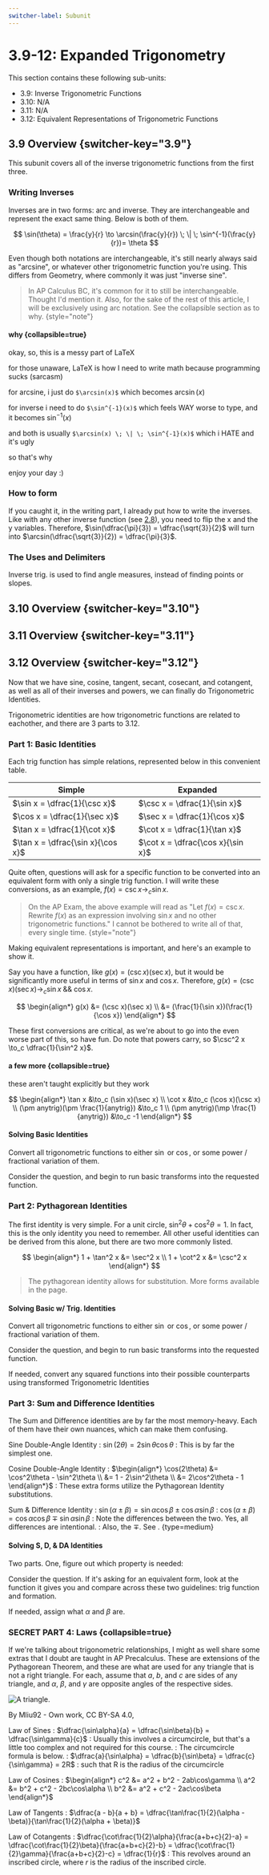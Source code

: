 ```yaml
---
switcher-label: Subunit
---
```

# 3.9-12: Expanded Trigonometry

This section contains these following sub-units:

* 3.9: Inverse Trigonometric Functions
* 3.10: N/A
* 3.11: N/A
* 3.12: Equivalent Representations of Trigonometric Functions

<!-- 3.9 -->

## 3.9 Overview {switcher-key="3.9"}
This subunit covers all of the inverse trigonometric functions from the first three.

### Writing Inverses
Inverses are in two forms: arc and inverse.
They are interchangeable and represent the exact same thing.
Below is both of them.

$$
\sin(\theta) = \frac{y}{r} \to \arcsin(\frac{y}{r}) \; \| \; \sin^{-1}(\frac{y}{r})= \theta
$$

Even though both notations are interchangeable, it's still nearly always said as "arcsine", or whatever other trigonometric function you're using.
This differs from Geometry, where commonly it was just "inverse sine".

> In AP Calculus BC, it's common for it to still be interchangeable.
Thought I'd mention it.
Also, for the sake of the rest of this article, I will be exclusively using arc notation.
See the collapsible section as to why.
{style="note"}

#### why {collapsible=true}
okay, so, this is a messy part of LaTeX

for those unaware, LaTeX is how I need to write math because programming sucks (sarcasm)

for arcsine, i just do `$\arcsin(x)$` which becomes $\arcsin(x)$

for inverse i need to do `$\sin^{-1}(x)$` which feels WAY worse to type, and it becomes $\sin^{-1}(x)$

and both is usually `$\arcsin(x) \; \| \; \sin^{-1}(x)$` which i HATE and it's ugly

so that's why

enjoy your day :)

### How to form
If you caught it, in the writing part, I already put how to write the inverses.
Like with any other inverse function (see [2.8](2-8-Inverse-Functions.md)), you need to flip the x and the y variables.
Therefore, $\sin(\dfrac{\pi}{3}) = \dfrac{\sqrt{3}}{2}$ will turn into
$\arcsin(\dfrac{\sqrt{3}}{2}) = \dfrac{\pi}{3}$.

### The Uses and Delimiters
Inverse trig. is used to find angle measures, instead of finding points or slopes.


<!-- 3.10 -->
## 3.10 Overview {switcher-key="3.10"}

<!-- 3.11 -->
## 3.11 Overview {switcher-key="3.11"}

<!-- 3.12 -->
## 3.12 Overview {switcher-key="3.12"}
Now that we have sine, cosine, tangent, secant, cosecant, and cotangent, as well as all of their inverses and powers, we can finally do Trigonometric Identities.

Trigonometric identities are how trigonometric functions are related to eachother, and there are 3 parts to 3.12.

### Part 1: Basic Identities
Each trig function has simple relations, represented below in this convenient table.

| Simple                            | Expanded                          |
|-----------------------------------|-----------------------------------|
| $\sin x = \dfrac{1}{\csc x}$      | $\csc x = \dfrac{1}{\sin x}$      |
| $\cos x = \dfrac{1}{\sec x}$      | $\sec x = \dfrac{1}{\cos x}$      |
| $\tan x = \dfrac{1}{\cot x}$      | $\cot x = \dfrac{1}{\tan x}$      |
| $\tan x = \dfrac{\sin x}{\cos x}$ | $\cot x = \dfrac{\cos x}{\sin x}$ |

Quite often, questions will ask for a specific function to be converted into an equivalent form with only a single trig function.
I will write these conversions, as an example, $f(x) = \csc x \to_c \sin x$.

> On the AP Exam, the above example will read as
"Let $f(x) = \csc x$. Rewrite $f(x)$ as an expression involving $\sin x$ and no other trigonometric functions."
I cannot be bothered to write all of that, every single time.
{style="note"}

Making equivalent representations is important, and here's an example to show it.

Say you have a function, like $g(x) = (\csc x)(\sec x)$, but it would be significantly more useful in terms of $\sin x$ and $\cos x$.
Therefore, $g(x) = (\csc x)(\sec x) \to_c \sin x \; \&\& \; \cos x$.

$$
\begin{align*}
g(x) &= (\csc x)(\sec x) \\
&= (\frac{1}{\sin x})(\frac{1}{\cos x})
\end{align*}
$$

These first conversions are critical, as we're about to go into the even worse part of this, so have fun.
Do note that powers carry, so $\csc^2 x \to_c \dfrac{1}{\sin^2 x}$.

#### a few more {collapsible=true}
these aren't taught explicitly but they work

$$
\begin{align*}
\tan x &\to_c (\sin x)(\sec x) \\
\cot x &\to_c (\cos x)(\csc x) \\
(\pm anytrig)(\pm \frac{1}{anytrig}) &\to_c 1 \\
(\pm anytrig)(\mp \frac{1}{anytrig}) &\to_c -1
\end{align*}
$$

#### Solving Basic Identities
<procedure>
<step>

Convert all trigonometric functions to either $\sin$ or $\cos$, or some power / fractional variation of them.
</step>
<step>

Consider the question, and begin to run basic transforms into the requested function.
</step>
</procedure>


### Part 2: Pythagorean Identities
The first identity is very simple.
For a unit circle, $\sin^2\theta + \cos^2\theta = 1$.
In fact, this is the only identity you need to remember.
All other useful identities can be derived from this alone, but there are two more commonly listed.

$$
\begin{align*}
1 + \tan^2 x &= \sec^2 x \\
1 + \cot^2 x &= \csc^2 x
\end{align*}
$$

> The pythagorean identity allows for substitution.
More forms available in the [](Glossary.md) page.

#### Solving Basic w/ Trig. Identities
<procedure>
<step>

Convert all trigonometric functions to either $\sin$ or $\cos$, or some power / fractional variation of them.
</step>
<step>

Consider the question, and begin to run basic transforms into the requested function.
</step>
<step>

If needed, convert any squared functions into their possible counterparts using transformed Trigonometric Identities
</step>
</procedure>

### Part 3: Sum and Difference Identities
The Sum and Difference identities are by far the most memory-heavy.
Each of them have their own nuances, which can make them confusing.

Sine Double-Angle Identity
: $\sin(2\theta) = 2\sin\theta\cos\theta$
: This is by far the simplest one.

Cosine Double-Angle Identity
: $\begin{align*} \cos(2\theta) &= \cos^2\theta - \sin^2\theta \\ &= 1 - 2\sin^2\theta \\ &= 2\cos^2\theta - 1 \end{align*}$
: These extra forms utilize the Pythagorean Identity substitutions.

Sum & Difference Identity
: $\sin(\alpha \pm \beta) = \sin\alpha\cos\beta \pm \cos\alpha\sin\beta$
: $\cos(\alpha \pm \beta) = \cos\alpha\cos\beta \mp \sin\alpha\sin\beta$
: Note the differences between the two.
Yes, all differences are intentional.
: Also, the $\mp$. See [](Notation.md).
{type=medium}

#### Solving S, D, & DA Identities
Two parts. One, figure out which property is needed:

<procedure>
<step>

Consider the question. If it's asking for an equivalent form, look at the function it gives you and compare across these two guidelines: trig function and formation.
</step>
<step>

If needed, assign what $\alpha$ and $\beta$ are.
</step>
</procedure>

### SECRET PART 4: Laws {collapsible=true}
If we're talking about trigonometric relationships, I might as well share some extras that I doubt are taught in AP Precalculus.
These are extensions of the Pythagorean Theorem, and these are what are used for any triangle that is not a right triangle.
For each, assume that $a$, $b$, and $c$ are sides of any triangle, and $\alpha$, $\beta$, and $\gamma$ are opposite angles of the respective sides.

![A triangle.](Law_of_sines_(simple).svg)

By Mliu92 - Own work, CC BY-SA 4.0, [](https://commons.wikimedia.org/w/index.php?curid=108296103)

Law of Sines 
: $\dfrac{\sin\alpha}{a} = \dfrac{\sin\beta}{b} = \dfrac{\sin\gamma}{c}$
: Usually this involves a circumcircle, but that's a little too complex and not required for this course.
: The circumcircle formula is below.
: $\dfrac{a}{\sin\alpha} = \dfrac{b}{\sin\beta} = \dfrac{c}{\sin\gamma} = 2R$
: such that R is the radius of the circumcircle

Law of Cosines
: $\begin{align*} c^2 &= a^2 + b^2 - 2ab\cos\gamma \\ a^2 &= b^2 + c^2 - 2bc\cos\alpha \\ b^2 &= a^2 + c^2 - 2ac\cos\beta \end{align*}$

Law of Tangents
: $\dfrac{a - b}{a + b} = \dfrac{\tan\frac{1}{2}(\alpha - \beta)}{\tan\frac{1}{2}(\alpha + \beta)}$

Law of Cotangents
: $\dfrac{\cot\frac{1}{2}\alpha}{\frac{a+b+c}{2}-a} = \dfrac{\cot\frac{1}{2}\beta}{\frac{a+b+c}{2}-b} = \dfrac{\cot\frac{1}{2}\gamma}{\frac{a+b+c}{2}-c} = \dfrac{1}{r}$
: This revolves around an inscribed circle, where $r$ is the radius of the inscribed circle.